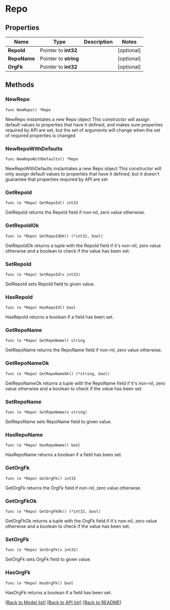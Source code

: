 # Repo

## Properties

Name | Type | Description | Notes
------------ | ------------- | ------------- | -------------
**RepoId** | Pointer to **int32** |  | [optional] 
**RepoName** | Pointer to **string** |  | [optional] 
**OrgFk** | Pointer to **int32** |  | [optional] 

## Methods

### NewRepo

`func NewRepo() *Repo`

NewRepo instantiates a new Repo object
This constructor will assign default values to properties that have it defined,
and makes sure properties required by API are set, but the set of arguments
will change when the set of required properties is changed

### NewRepoWithDefaults

`func NewRepoWithDefaults() *Repo`

NewRepoWithDefaults instantiates a new Repo object
This constructor will only assign default values to properties that have it defined,
but it doesn't guarantee that properties required by API are set

### GetRepoId

`func (o *Repo) GetRepoId() int32`

GetRepoId returns the RepoId field if non-nil, zero value otherwise.

### GetRepoIdOk

`func (o *Repo) GetRepoIdOk() (*int32, bool)`

GetRepoIdOk returns a tuple with the RepoId field if it's non-nil, zero value otherwise
and a boolean to check if the value has been set.

### SetRepoId

`func (o *Repo) SetRepoId(v int32)`

SetRepoId sets RepoId field to given value.

### HasRepoId

`func (o *Repo) HasRepoId() bool`

HasRepoId returns a boolean if a field has been set.

### GetRepoName

`func (o *Repo) GetRepoName() string`

GetRepoName returns the RepoName field if non-nil, zero value otherwise.

### GetRepoNameOk

`func (o *Repo) GetRepoNameOk() (*string, bool)`

GetRepoNameOk returns a tuple with the RepoName field if it's non-nil, zero value otherwise
and a boolean to check if the value has been set.

### SetRepoName

`func (o *Repo) SetRepoName(v string)`

SetRepoName sets RepoName field to given value.

### HasRepoName

`func (o *Repo) HasRepoName() bool`

HasRepoName returns a boolean if a field has been set.

### GetOrgFk

`func (o *Repo) GetOrgFk() int32`

GetOrgFk returns the OrgFk field if non-nil, zero value otherwise.

### GetOrgFkOk

`func (o *Repo) GetOrgFkOk() (*int32, bool)`

GetOrgFkOk returns a tuple with the OrgFk field if it's non-nil, zero value otherwise
and a boolean to check if the value has been set.

### SetOrgFk

`func (o *Repo) SetOrgFk(v int32)`

SetOrgFk sets OrgFk field to given value.

### HasOrgFk

`func (o *Repo) HasOrgFk() bool`

HasOrgFk returns a boolean if a field has been set.


[[Back to Model list]](../README.md#documentation-for-models) [[Back to API list]](../README.md#documentation-for-api-endpoints) [[Back to README]](../README.md)


